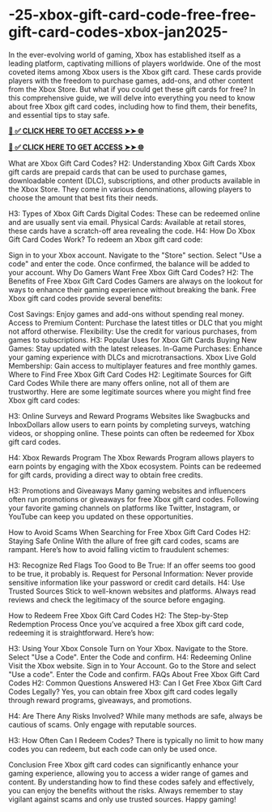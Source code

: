 # -25-xbox-gift-card-code-free-free-gift-card-codes-xbox-jan2025-
In the ever-evolving world of gaming, Xbox has established itself as a leading platform, captivating millions of players worldwide. One of the most coveted items among Xbox users is the Xbox gift card. These cards provide players with the freedom to purchase games, add-ons, and other content from the Xbox Store. But what if you could get these gift cards for free? In this comprehensive guide, we will delve into everything you need to know about free Xbox gift card codes, including how to find them, their benefits, and essential tips to stay safe.

**[📌 ✅ CLICK HERE TO GET ACCESS ➤➤ 🌐](https://newmegadeals.xyz/xbox-giftcard/)**


**[📌 ✅ CLICK HERE TO GET ACCESS ➤➤ 🌐](https://newmegadeals.xyz/xbox-giftcard/)**

What are Xbox Gift Card Codes?
H2: Understanding Xbox Gift Cards
Xbox gift cards are prepaid cards that can be used to purchase games, downloadable content (DLC), subscriptions, and other products available in the Xbox Store. They come in various denominations, allowing players to choose the amount that best fits their needs.

H3: Types of Xbox Gift Cards
Digital Codes: These can be redeemed online and are usually sent via email.
Physical Cards: Available at retail stores, these cards have a scratch-off area revealing the code.
H4: How Do Xbox Gift Card Codes Work?
To redeem an Xbox gift card code:

Sign in to your Xbox account.
Navigate to the "Store" section.
Select "Use a code" and enter the code.
Once confirmed, the balance will be added to your account.
Why Do Gamers Want Free Xbox Gift Card Codes?
H2: The Benefits of Free Xbox Gift Card Codes
Gamers are always on the lookout for ways to enhance their gaming experience without breaking the bank. Free Xbox gift card codes provide several benefits:

Cost Savings: Enjoy games and add-ons without spending real money.
Access to Premium Content: Purchase the latest titles or DLC that you might not afford otherwise.
Flexibility: Use the credit for various purchases, from games to subscriptions.
H3: Popular Uses for Xbox Gift Cards
Buying New Games: Stay updated with the latest releases.
In-Game Purchases: Enhance your gaming experience with DLCs and microtransactions.
Xbox Live Gold Membership: Gain access to multiplayer features and free monthly games.
Where to Find Free Xbox Gift Card Codes
H2: Legitimate Sources for Gift Card Codes
While there are many offers online, not all of them are trustworthy. Here are some legitimate sources where you might find free Xbox gift card codes:

H3: Online Surveys and Reward Programs
Websites like Swagbucks and InboxDollars allow users to earn points by completing surveys, watching videos, or shopping online. These points can often be redeemed for Xbox gift card codes.

H4: Xbox Rewards Program
The Xbox Rewards Program allows players to earn points by engaging with the Xbox ecosystem. Points can be redeemed for gift cards, providing a direct way to obtain free credits.

H3: Promotions and Giveaways
Many gaming websites and influencers often run promotions or giveaways for free Xbox gift card codes. Following your favorite gaming channels on platforms like Twitter, Instagram, or YouTube can keep you updated on these opportunities.

How to Avoid Scams When Searching for Free Xbox Gift Card Codes
H2: Staying Safe Online
With the allure of free gift card codes, scams are rampant. Here’s how to avoid falling victim to fraudulent schemes:

H3: Recognize Red Flags
Too Good to Be True: If an offer seems too good to be true, it probably is.
Request for Personal Information: Never provide sensitive information like your password or credit card details.
H4: Use Trusted Sources
Stick to well-known websites and platforms. Always read reviews and check the legitimacy of the source before engaging.

How to Redeem Free Xbox Gift Card Codes
H2: The Step-by-Step Redemption Process
Once you’ve acquired a free Xbox gift card code, redeeming it is straightforward. Here’s how:

H3: Using Your Xbox Console
Turn on Your Xbox.
Navigate to the Store.
Select "Use a Code".
Enter the Code and confirm.
H4: Redeeming Online
Visit the Xbox website.
Sign in to Your Account.
Go to the Store and select "Use a code".
Enter the Code and confirm.
FAQs About Free Xbox Gift Card Codes
H2: Common Questions Answered
H3: Can I Get Free Xbox Gift Card Codes Legally?
Yes, you can obtain free Xbox gift card codes legally through reward programs, giveaways, and promotions.

H4: Are There Any Risks Involved?
While many methods are safe, always be cautious of scams. Only engage with reputable sources.

H3: How Often Can I Redeem Codes?
There is typically no limit to how many codes you can redeem, but each code can only be used once.

Conclusion
Free Xbox gift card codes can significantly enhance your gaming experience, allowing you to access a wider range of games and content. By understanding how to find these codes safely and effectively, you can enjoy the benefits without the risks. Always remember to stay vigilant against scams and only use trusted sources. Happy gaming!
